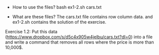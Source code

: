 * How to use the files?
bash ex1-2.sh cars.txt

* What are these files?
The cars.txt file contains row column data. and ex1-2.sh contains the solution of the exercise.

Exercise 1.2:
Put this data (https://www.dropbox.com/s/d5c4x905w4jelbu/cars.txt?dl=0) into a file and write a command that removes all rows where the price is more than 10,000$.

